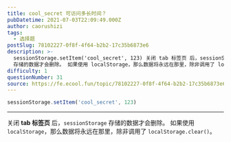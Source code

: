 ```yaml
---
title: cool_secret 可访问多长时间？
pubDatetime: 2021-07-03T22:09:49.000Z
author: caorushizi
tags:
  - 选择题
postSlug: 78102227-0f8f-4f64-b2b2-17c35b6873e6
description: >-
  sessionStorage.setItem('cool_secret', 123) 关闭 tab 标签页 后，sessionStorage
  存储的数据才会删除。 如果使用 localStorage，那么数据将永远在那里，除非调用了 localStorage.clear()。 
difficulty: 1
questionNumber: 31
source: https://fe.ecool.fun/topic/78102227-0f8f-4f64-b2b2-17c35b6873e6
---
```


```javascript
sessionStorage.setItem('cool_secret', 123)
```

---

关闭 **tab 标签页** 后，`sessionStorage` 存储的数据才会删除。
如果使用 `localStorage`，那么数据将永远在那里，除非调用了 `localStorage.clear()`。
